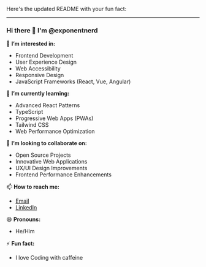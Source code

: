 Here's the updated README with your fun fact:

---

### Hi there 👋 I'm @exponentnerd

👀 **I’m interested in:**  
- Frontend Development
- User Experience Design
- Web Accessibility
- Responsive Design
- JavaScript Frameworks (React, Vue, Angular)

🌱 **I’m currently learning:**  
- Advanced React Patterns
- TypeScript
- Progressive Web Apps (PWAs)
- Tailwind CSS
- Web Performance Optimization

💞️ **I’m looking to collaborate on:**  
- Open Source Projects
- Innovative Web Applications
- UX/UI Design Improvements
- Frontend Performance Enhancements

📫 **How to reach me:**  
- [Email](mailto:your.tizhepaul@gmail.com)
- [LinkedIn](https://www.linkedin.com/in/https://www.linkedin.com/in/tizhepaul)

😄 **Pronouns:**  
- He/Him

⚡ **Fun fact:**  
- I love Coding with caffeine
